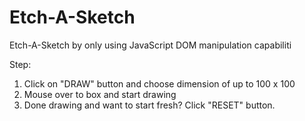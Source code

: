 # Etch-A-Sketch
Etch-A-Sketch by only using JavaScript DOM manipulation capabiliti <br>

Step: <br>
1. Click on "DRAW" button and choose dimension of up to 100 x 100 <br>
2. Mouse over to box and start drawing <br>
3. Done drawing and want to start fresh? Click "RESET" button.